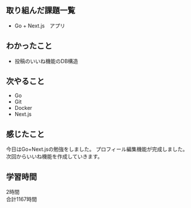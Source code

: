 ## 取り組んだ課題一覧
- Go + Next.js　アプリ

## わかったこと
- 投稿のいいね機能のDB構造

## 次やること
- Go
- Git
- Docker
- Next.js

## 感じたこと
今日はGo+Next.jsの勉強をしました。
プロフィール編集機能が完成しました。
次回からいいね機能を作成していきます。


## 学習時間
2時間<br />
合計1167時間
